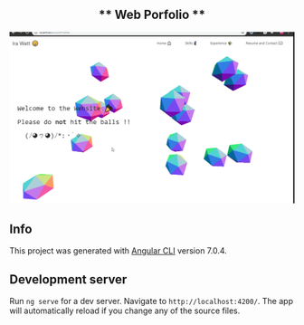 
<h2 align="center">
** Web Porfolio **
</h2>

<p align="center">
  <img src="https://raw.githubusercontent.com/wisespira/Website/master/its%20the%20giff.gif">
</p>


## Info

This project was generated with [Angular CLI](https://github.com/angular/angular-cli) version 7.0.4.

## Development server

Run `ng serve` for a dev server. Navigate to `http://localhost:4200/`. The app will automatically reload if you change any of the source files.
